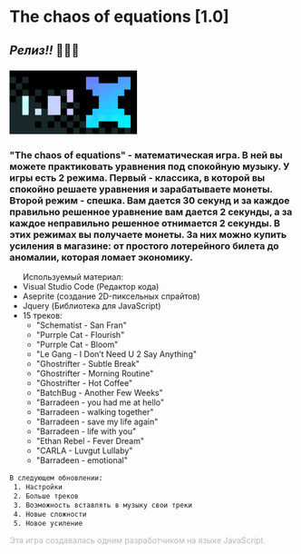 <style>
    *::selection {
        background-color: #ffffff14
    }
</style>
# The chaos of equations **[1.0]**
## *Релиз!!* 🎉🎉🎉
### <img src="Readme gif1.gif" width="225">

### <p>"The chaos of equations" - математическая игра. В ней вы можете практиковать уравнения под спокойную музыку. У игры есть 2 режима. Первый - классика, в которой вы спокойно решаете уравнения и зарабатываете монеты. Второй режим - спешка. Вам дается 30 секунд и за каждое правильно решенное уравнение вам дается 2 секунды, а за каждое неправильно решенное отнимается 2 секунды. В этих режимах вы получаете монеты. За них можно купить усиления в магазине: от простого лотерейного билета до аномалии, которая ломает экономику.</p> 

<ul>Используемый материал:
    <li>Visual Studio Code (Редактор кода)</li>
    <li>Aseprite (создание 2D-пиксельных спрайтов)</li>
    <li>Jquery (Библиотека для JavaScript)</li>
    <li>15 треков:
        <ul>
            <li>"Schematist - San Fran"</li>
            <li>"Purrple Cat - Flourish"</li>
            <li>"Purrple Cat - Bloom"</li>
            <li>"Le Gang - I Don’t Need U 2 Say Anything"</li>
            <li>"Ghostrifter - Subtle Break"</li>
            <li>"Ghostrifter - Morning Routine"</li>
            <li>"Ghostrifter - Hot Coffee"</li>
            <li>"BatchBug - Another Few Weeks"</li>
            <li>"Barradeen - you had me at hello"</li>
            <li>"Barradeen - walking together"</li>
            <li>"Barradeen - save my life again"</li>
            <li>"Barradeen - life with you"</li>
            <li>"Ethan Rebel - Fever Dream"</li>
            <li>"CARLA - Luvgut Lullaby"</li>
            <li>"Barradeen - emotional"</li>
        </ul>
    </li>
</ul>

    В следующем обновлении:
     1. Настройки
     2. Больше треков
     3. Возможность вставлять в музыку свои треки
     4. Новые сложности
     5. Новое усиление

<p style="opacity: 0.3">Эта игра создавалась одним разработчиком на языке JavaScript.</p>
